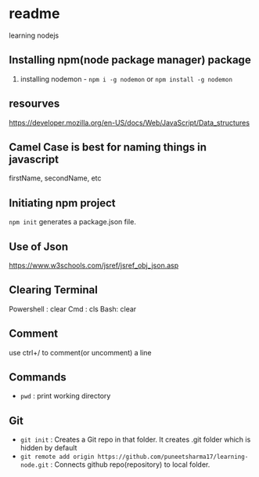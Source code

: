 # readme

learning nodejs

## Installing npm(node package manager) package

1. installing nodemon - `npm i -g nodemon` or `npm install -g nodemon`

## resourves

https://developer.mozilla.org/en-US/docs/Web/JavaScript/Data_structures

## Camel Case is best for naming things in javascript

firstName, secondName, etc

## Initiating npm project

`npm init` generates a package.json file.

## Use of Json

https://www.w3schools.com/jsref/jsref_obj_json.asp

## Clearing Terminal

Powershell : clear
Cmd : cls
Bash: clear

## Comment

use ctrl+/ to comment(or uncomment) a line

## Commands

- `pwd` : print working directory

## Git

- `git init` : Creates a Git repo in that folder. It creates .git folder which is hidden by default
- `git remote add origin https://github.com/puneetsharma17/learning-node.git` : Connects github repo(repository) to local folder.
